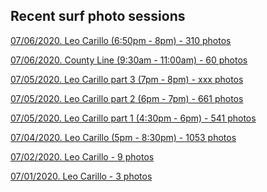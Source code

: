 ## Recent surf photo sessions

<a href="https://photos.app.goo.gl/dNupJiTXWo8XdBp49" target="_blank">07/06/2020. Leo Carillo (6:50pm - 8pm) - 310 photos</a>

<a href="https://photos.app.goo.gl/FER4rFtsZopRYSYk8" target="_blank">07/06/2020. County Line (9:30am - 11:00am) - 60 photos</a>

<a href="https://photos.app.goo.gl/SPi7ww8bUEhcZxTe9" target="_blank">07/05/2020. Leo Carillo part 3 (7pm - 8pm) - xxx photos</a>

<a href="https://photos.app.goo.gl/DviiYMC6MVVoD9bw6" target="_blank">07/05/2020. Leo Carillo part 2 (6pm - 7pm) - 661 photos</a>

<a href="https://photos.app.goo.gl/7sr9UCybX6ayx3Jr5" target="_blank">07/05/2020. Leo Carillo part 1 (4:30pm - 6pm) - 541 photos</a>

<a href="https://photos.app.goo.gl/1YNp1qeNjAizuRWp6" target="_blank">07/04/2020. Leo Carillo (5pm - 8:30pm) - 1053 photos</a>

<a href="https://photos.app.goo.gl/J92FMQ5KFfkkZK2k9" target="_blank">07/02/2020. Leo Carillo - 9 photos</a>

<a href="https://photos.app.goo.gl/6yyJ8Jb1cWLw5g4L8" target="_blank">07/01/2020. Leo Carillo - 3 photos</a>
